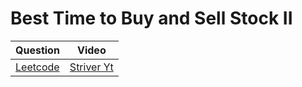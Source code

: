 Best Time to Buy and Sell Stock II
===

|Question|Video|
|-|-|
|[Leetcode](https://leetcode.com/problems/best-time-to-buy-and-sell-stock-ii/description/)|[Striver Yt](https://youtu.be/nGJmxkUJQGs)|